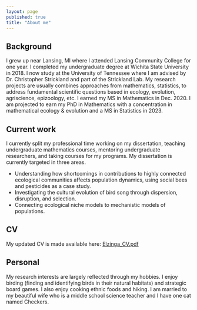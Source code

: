 ```yaml
---
layout: page
published: true
title: "About me"
---
```

## Background
I grew up near Lansing, MI where I attended Lansing Community College for one year. I completed my undergraduate degree at Wichita State University in 2018. I now study at the University of Tennessee where I am advised by Dr. Christopher Strickland and part of the Strickland Lab. My research projects are usually combines approaches from mathematics, statistics, to address fundamental scientific questions based in ecology, evolution, agriscience, epizoology, etc. I earned my MS in Mathematics in Dec. 2020. I am projected to earn my PhD in Mathematics with a concentration in mathematical ecology & evolution and a MS in Statistics in 2023. 

## Current work
I currently split my professional time working on my dissertation, teaching undergraduate mathematics courses, mentoring undergraduate researchers, and taking courses for my programs. My dissertation is currently targeted in three areas. 
- Understanding how shortcomings in contributions to highly connected ecological communities affects population dynamics, using social bees and pesticides as a case study. 
- Investigating the cultural evolution of bird song through dispersion, disruption, and selection.
- Connecting ecological niche models to mechanistic models of populations.

## CV 
My updated CV is made available here: [Elzinga_CV.pdf](https://drive.google.com/file/d/12yKEt54_Kd5CGv5tDpJE2tDoz9VQ_Tu5/view?usp=sharing)

## Personal 
My research interests are largely reflected through my hobbies. I enjoy birding (finding and identifying birds in their natural habitats) and strategic board games. I also enjoy cooking ethnic foods and hiking. I am married to my beautiful wife who is a middle school science teacher and I have one cat named Checkers.
